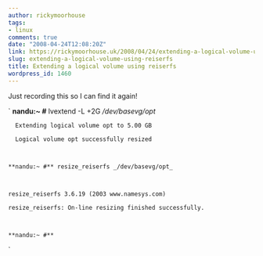 ```yaml
---
author: rickymoorhouse
tags:
- linux
comments: true
date: "2008-04-24T12:08:20Z"
link: https://rickymoorhouse.uk/2008/04/24/extending-a-logical-volume-using-reiserfs/
slug: extending-a-logical-volume-using-reiserfs
title: Extending a logical volume using reiserfs
wordpress_id: 1460
---
```


Just recording this so I can find it again!


`
    **nandu:~ #** lvextend -L +2G _/dev/basevg/opt_  

  

      Extending logical volume opt to 5.00 GB  

      Logical volume opt successfully resized  

  

    **nandu:~ #** resize_reiserfs _/dev/basevg/opt_  

  

    resize_reiserfs 3.6.19 (2003 www.namesys.com)  

    resize_reiserfs: On-line resizing finished successfully.  

  

    **nandu:~ #**  

`
